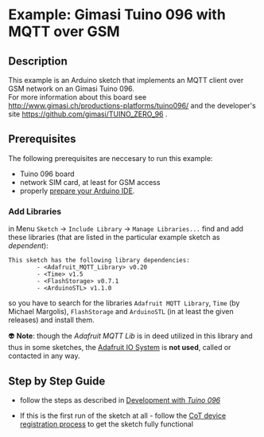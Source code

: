 # Example: Gimasi Tuino 096 with MQTT over GSM

## Description
This example is an Arduino sketch that implements an MQTT client over GSM network on an Gimasi Tuino 096.  
For more information about this board see http://www.gimasi.ch/productions-platforms/tuino096/ and the developer's site https://github.com/gimasi/TUINO_ZERO_96 .

## Prerequisites

The following prerequisites are neccesary to run this example:
* Tuino 096 board
* network SIM card, at least for GSM access
* properly [prepare your Arduino IDE](../../arduino_setup.md).

### Add Libraries
in Menu `Sketch` -> `Include Library` -> `Manage Libraries...` find and add these libraries (that are listed 
in the particular example sketch as *dependent*):  
```
This sketch has the following library dependencies:
        - <Adafruit_MQTT_Library> v0.20
        - <Time> v1.5
        - <FlashStorage> v0.7.1
        - <ArduinoSTL> v1.1.0
```
so you have to search for the libraries `Adafruit MQTT Library`, `Time` (by Michael Margolis), 
`FlashStorage` and `ArduinoSTL` (in at least the given releases) and install them.

:alien: **Note**: though the *Adafruit MQTT Lib* is in deed utilized in this library and thus in some sketches, 
the [Adafruit IO System](https://io.adafruit.com/)
is **not used**, called or contacted in any way.

## Step by Step Guide

* follow the steps as described in [Development with *Tuino 096*](examples/development_tuino096.md) 

* If this is the first run of the sketch at all - follow the [CoT device registration process](cot_device_registration.md) to get the sketch fully functional

